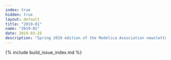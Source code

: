 ```yaml
---
index: true
hidden: true
layout: default
title: "2019-01"
name: "2019-01"
date: 2019-03-25
description: "Spring 2019 edition of the Modelica Association newsletter"
---
```


{% include build_issue_index.md %}

